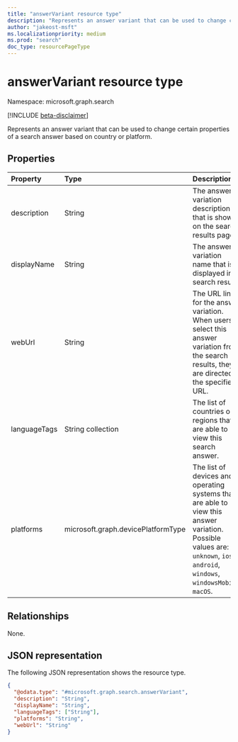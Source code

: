 ```yaml
---
title: "answerVariant resource type"
description: "Represents an answer variant that can be used to change certain properties of a search answer based on country or platform."
author: "jakeost-msft"
ms.localizationpriority: medium
ms.prod: "search"
doc_type: resourcePageType
---
```


# answerVariant resource type

Namespace: microsoft.graph.search

[!INCLUDE [beta-disclaimer](../../includes/beta-disclaimer.md)]

Represents an answer variant that can be used to change certain properties of a search answer based on country or platform.

## Properties

|Property|Type|Description|
|:---|:---|:---|
|description|String|The answer variation description that is shown on the search results page.|
|displayName|String|The answer variation name that is displayed in search results.|
|webUrl|String|The URL link for the answer variation. When users select this answer variation from the search results, they are directed to the specified URL.|
|languageTags|String collection|The list of countries or regions that are able to view this search answer.|
|platforms|microsoft.graph.devicePlatformType|The list of devices and operating systems that are able to view this answer variation. Possible values are: `unknown`, `ios`, `android`, `windows`, `windowsMobile`, `macOS`.|

## Relationships

None.

## JSON representation

The following JSON representation shows the resource type.

<!-- {
  "blockType": "resource",
  "@odata.type": "microsoft.graph.search.answerVariant"
}
-->
``` json
{
  "@odata.type": "#microsoft.graph.search.answerVariant",
  "description": "String",
  "displayName": "String",
  "languageTags": ["String"],
  "platforms": "String",
  "webUrl": "String"
}
```
